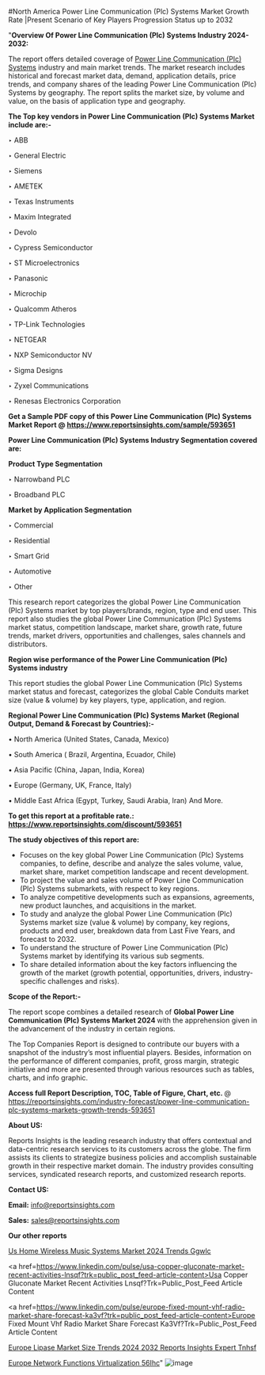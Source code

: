#North America Power Line Communication (Plc) Systems Market Growth Rate |Present Scenario of Key Players Progression Status up to 2032

"<strong>Overview Of Power Line Communication (Plc) Systems Industry 2024-2032:</strong>

The report offers detailed coverage of <a href=https://www.reportsinsights.com/sample/593651>Power Line Communication (Plc) Systems</a> industry and main market trends. The market research includes historical and forecast market data, demand, application details, price trends, and company shares of the leading Power Line Communication (Plc) Systems by geography. The report splits the market size, by volume and value, on the basis of application type and geography.

<strong>The Top key vendors in Power Line Communication (Plc) Systems Market include are:- </strong>

‣ ABB


‣ General Electric


‣ Siemens


‣ AMETEK


‣ Texas Instruments


‣ Maxim Integrated


‣ Devolo


‣ Cypress Semiconductor


‣ ST Microelectronics


‣ Panasonic


‣ Microchip


‣ Qualcomm Atheros


‣ TP-Link Technologies


‣ NETGEAR


‣ NXP Semiconductor NV


‣ Sigma Designs


‣ Zyxel Communications


‣ Renesas Electronics Corporation

<strong>Get a Sample PDF copy of this Power Line Communication (Plc) Systems Market Report </strong><strong>@ <a href=https://www.reportsinsights.com/sample/593651 style=color:#0000ff;>https://www.reportsinsights.com/sample/593651</a> </strong>

<strong>Power Line Communication (Plc) Systems Industry Segmentation covered are:</strong>

<strong>Product Type Segmentation</strong>

‣    Narrowband PLC


‣ Broadband PLC

<strong>Market by Application Segmentation</strong>

‣   Commercial


‣ Residential


‣ Smart Grid


‣ Automotive


‣ Other

This research report categorizes the global Power Line Communication (Plc) Systems market by top players/brands, region, type and end user. This report also studies the global Power Line Communication (Plc) Systems market status, competition landscape, market share, growth rate, future trends, market drivers, opportunities and challenges, sales channels and distributors.

<strong>Region wise performance of the Power Line Communication (Plc) Systems industry</strong><strong> </strong>

This report studies the global Power Line Communication (Plc) Systems market status and forecast, categorizes the global Cable Conduits market size (value &amp; volume) by key players, type, application, and region. 

<strong>Regional Power Line Communication (Plc) Systems Market (Regional Output, Demand &amp; Forecast by Countries):-</strong>

• North America (United States, Canada, Mexico)

• South America ( Brazil, Argentina, Ecuador, Chile)

• Asia Pacific (China, Japan, India, Korea)

• Europe (Germany, UK, France, Italy)

• Middle East Africa (Egypt, Turkey, Saudi Arabia, Iran) And More.

<strong>To get this report at a profitable rate.: <a href=https://www.reportsinsights.com/discount/593651 style=color:#0000ff;>https://www.reportsinsights.com/discount/593651</a></strong>

<strong>The study objectives of this report are:</strong>
<ul>
  <li>Focuses on the key global Power Line Communication (Plc) Systems companies, to define, describe and analyze the sales volume, value, market share, market competition landscape and recent development.</li>
  <li>To project the value and sales volume of Power Line Communication (Plc) Systems submarkets, with respect to key regions.</li>
  <li>To analyze competitive developments such as expansions, agreements, new product launches, and acquisitions in the market.</li>
  <li>To study and analyze the global Power Line Communication (Plc) Systems market size (value &amp; volume) by company, key regions, products and end user, breakdown data from Last Five Years, and forecast to 2032.</li>
  <li>To understand the structure of Power Line Communication (Plc) Systems market by identifying its various sub segments.</li>
  <li>To share detailed information about the key factors influencing the growth of the market (growth potential, opportunities, drivers, industry-specific challenges and risks).</li>
</ul>
<strong>Scope of the Report:-</strong><strong> </strong>

The report scope combines a detailed research of <strong>Global Power Line Communication (Plc) Systems Market 2024 </strong>with the apprehension given in the advancement of the industry in certain regions.

The Top Companies Report is designed to contribute our buyers with a snapshot of the industry’s most influential players. Besides, information on the performance of different companies, profit, gross margin, strategic initiative and more are presented through various resources such as tables, charts, and info graphic.

<strong>Access full Report Description, TOC, Table of Figure, Chart, etc. </strong>@   <a href=https://reportsinsights.com/industry-forecast/power-line-communication-plc-systems-markets-growth-trends-593651 style=color:#0000ff;>https://reportsinsights.com/industry-forecast/power-line-communication-plc-systems-markets-growth-trends-593651</a>

<strong>About US:</strong>

Reports Insights is the leading research industry that offers contextual and data-centric research services to its customers across the globe. The firm assists its clients to strategize business policies and accomplish sustainable growth in their respective market domain. The industry provides consulting services, syndicated research reports, and customized research reports.

<strong>Contact US:</strong>

<p class=""""><b>Email:</b> <a href=mailto:info@reportsinsights.com>info@reportsinsights.com</a></p>
<p class=""""><b>Sales:</b> <a href=mailto:sales@reportsinsights.com>sales@reportsinsights.com</a></p>

<strong>Our other reports</strong>

<a href=https://www.linkedin.com/pulse/us-home-wireless-music-systems-market-2024-trends-ggwlc/>Us Home Wireless Music Systems Market 2024 Trends Ggwlc</a>

<a href=https://www.linkedin.com/pulse/usa-copper-gluconate-market-recent-activities-lnsqf?trk=public_post_feed-article-content>Usa Copper Gluconate Market Recent Activities Lnsqf?Trk=Public_Post_Feed Article Content</a>

<a href=https://www.linkedin.com/pulse/europe-fixed-mount-vhf-radio-market-share-forecast-ka3vf?trk=public_post_feed-article-content>Europe Fixed Mount Vhf Radio Market Share Forecast Ka3Vf?Trk=Public_Post_Feed Article Content</a>

<a href=https://www.linkedin.com/pulse/europe-lipase-market-size-trends-2024-2032-reports-insights-expert-tnhsf/>Europe Lipase Market Size Trends 2024 2032 Reports Insights Expert Tnhsf</a>

<a href=https://www.linkedin.com/pulse/europe-network-functions-virtualization-56ihc/>Europe Network Functions Virtualization 56Ihc</a>"
![image](https://github.com/ahaan12367/RIMarket24/assets/158471582/1eba2563-9760-4267-8434-c63162884af2)
